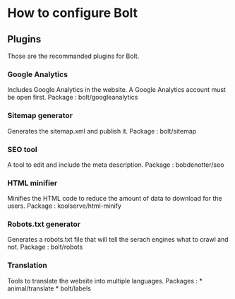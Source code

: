 # How to configure Bolt

## Plugins
Those are the recommanded plugins for Bolt.

### Google Analytics
Includes Google Analytics in the website. A Google Analytics account must be open first.
Package :  bolt/googleanalytics

### Sitemap generator
Generates the sitemap.xml and publish it.
Package : bolt/sitemap

### SEO tool
A tool to edit and include the meta description.
Package : bobdenotter/seo

### HTML minifier
Minifies the HTML code to reduce the amount of data to download for the users.
Package : koolserve/html-minify

### Robots.txt generator
Generates a robots.txt file that will tell the serach engines what to crawl and not.
Package : bolt/robots

### Translation
Tools to translate the website into multiple languages.
Packages : 
	* animal/translate
	* bolt/labels
